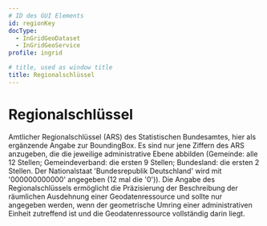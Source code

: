 ```yaml
---
# ID des GUI Elements
id: regionKey
docType:
  - InGridGeoDataset
  - InGridGeoService
profile: ingrid

# title, used as window title
title: Regionalschlüssel
---
```


# Regionalschlüssel

Amtlicher Regionalschlüssel (ARS) des Statistischen Bundesamtes, hier als ergänzende Angabe zur BoundingBox. Es sind nur jene Ziffern des ARS anzugeben, die die jeweilige administrative Ebene abbilden (Gemeinde: alle 12 Stellen; Gemeindeverband: die ersten 9 Stellen; Bundesland: die ersten 2 Stellen. Der Nationalstaat 'Bundesrepublik Deutschland' wird mit '000000000000' angegeben (12 mal die '0')).
Die Angabe des Regionalschlüssels ermöglicht die Präzisierung der Beschreibung der räumlichen Ausdehnung einer Geodatenressource und sollte nur angegeben werden, wenn der geometrische Umring einer administrativen Einheit zutreffend ist und die Geodatenressource vollständig darin liegt.
